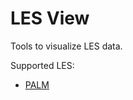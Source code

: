 # LES View

Tools to visualize LES data.

Supported LES:

- [PALM](https://palm.muk.uni-hannover.de/trac)
